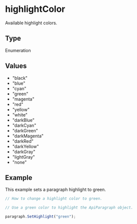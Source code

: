# highlightColor

Available highlight colors.

## Type

Enumeration

## Values

- "black"
- "blue"
- "cyan"
- "green"
- "magenta"
- "red"
- "yellow"
- "white"
- "darkBlue"
- "darkCyan"
- "darkGreen"
- "darkMagenta"
- "darkRed"
- "darkYellow"
- "darkGray"
- "lightGray"
- "none"


## Example

This example sets a paragraph highlight to green.

```javascript editor-pptx
// How to change a highlight color to green.

// Use a green color to highlight the ApiParagraph object.

paragraph.SetHighlight("green");
```
